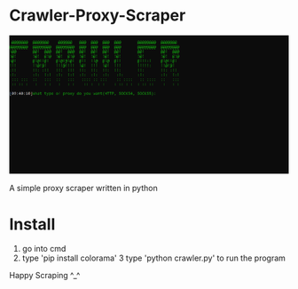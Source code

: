 # Crawler-Proxy-Scraper

![alt text](https://github.com/Logging4J/Crawler-Proxy-Scraper/blob/4d779a141c363524bb09ab86d838eea79ba6ffb4/imgs/crawler.png)

A simple proxy scraper written in python

# Install

1. go into cmd
2. type 'pip install colorama'
3 type 'python crawler.py' to run the program

Happy Scraping ^_^
